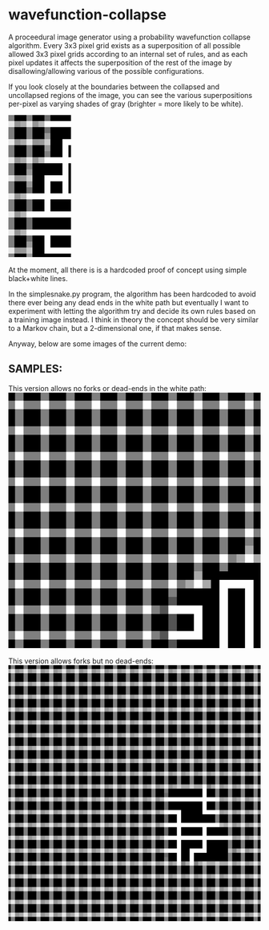 # wavefunction-collapse

A proceedural image generator using a probability wavefunction collapse algorithm. Every 3x3 pixel grid exists as a superposition of all possible allowed 3x3 pixel grids according to an internal set of rules, and as each pixel updates it affects the superposition of the rest of the image by disallowing/allowing various of the possible configurations.

If you look closely at the boundaries between the collapsed and uncollapsed regions of the image, you can see the various superpositions per-pixel as varying shades of gray (brighter = more likely to be white).

![Superposition closeup](superposition.png)

At the moment, all there is is a hardcoded proof of concept using simple black+white lines.

In the simplesnake.py program, the algorithm has been hardcoded to avoid there ever being any dead ends in the white path but eventually I want to experiment with letting the algorithm try and decide its own rules based on a training image instead. I think in theory the concept should be very similar to a Markov chain, but a 2-dimensional one, if that makes sense.

Anyway, below are some images of the current demo:

SAMPLES:
---------
This version allows no forks or dead-ends in the white path:
![No junctions](simple_snake.gif)

This version allows forks but no dead-ends:
![Junctions](simple_snake_crossover.gif)
